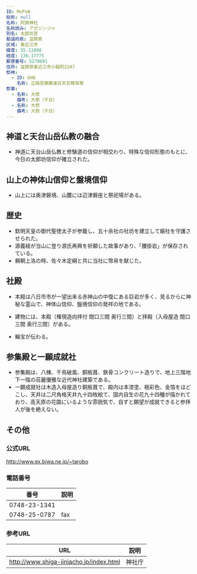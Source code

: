 ```yaml
---
ID: MvPxW
総称: null
名称: 阿賀神社
名称読み: アガジンジャ
別名: 太郎坊宮
都道府県: 滋賀県
区域: 東近江市
緯度: 35.11898
経度: 136.17775
郵便番号: 5278691
住所: 滋賀県東近江市小脇町2247
祭神:
  - ID: GH8
    名称: 正哉吾勝勝速日天忍穂耳尊
祭事:
  - 名称: 大祭
    備考: 大祭（千日）
  - 名称: 大祭
    備考: 大祭（千日）
---
```


## 神道と天台山岳仏教の融合

- 神道に天台山岳仏教と修験道の信仰が相交わり、特殊な信仰形態のもとに、今日の太郎坊信仰が確立された。

## 山上の神体山信仰と盤境信仰

- 山上には奥津磐境、山麓には辺津磐座と祭祀場がある。

## 歴史

- 欽明天皇の御代聖徳太子が参籠し、五十余社の社坊を建立して廟社を守護させられた。
- 源義経が当山に登り源氏再興を祈願した故事があり、「腰掛岩」が保存されている。
- 頼朝上洛の時、佐々木定綱と共に当社に幣帛を献じた。

## 社殿

- 本殿は八日市市が一望出来る赤神山の中復にある巨岩が多く、見るからに神秘な霊山で、神体山信仰、盤境信仰の発祥の地である。
- 建物には、本殿〔権現造向拝付 間口三間 奥行三間〕と拝殿〔入母屋造 間口三間 奥行三間〕がある。

- 輪宝が伝わる。

## 参集殿と一願成就社

- 参集殿は、八棟、千鳥破風、銅板葺、鉄骨コンクリート造りで、地上三階地下一階の荘麗優雅な近代神社建築である。
- 一願成就社は木造入母屋造り銅板葺で、殿内は本漆塗、極彩色、金箔をほどこし、天井は二尺角格天井九十四枚絵て、国内自生の花九十四種が描かれており、高天原の花園にいるような雰囲気で、自ずと願望が成就できると参拝人が後を絶えない。

## その他

### 公式URL

http://www.ex.biwa.ne.jp/~tarobo

### 電話番号

| 番号         | 説明 |
| ------------ | ---- |
| 0748-23-1341 |      |
| 0748-25-0787 | fax  |

### 参考URL

| URL                                     | 説明   |
| --------------------------------------- | ------ |
| http://www.shiga-jinjacho.jp/index.html | 神社庁 |

